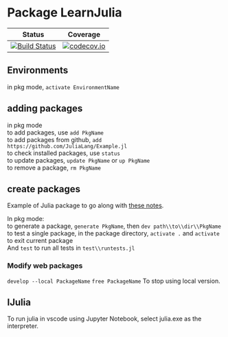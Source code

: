 # Package LearnJulia

| Status | Coverage |
| :----: | :----: |
| [![Build Status](https://travis-ci.org/tlienart/Ex.jl.svg?branch=master)](https://travis-ci.org/tlienart/Ex.jl) | [![codecov.io](http://codecov.io/github/tlienart/Ex.jl/coverage.svg?branch=master)](http://codecov.io/github/tlienart/Ex.jl?branch=master) |

## Environments
in pkg mode, `activate EnvironmentName`
## adding packages
in pkg mode \
to add packages, use `add PkgName`\
to add packages from github, `add https://github.com/JuliaLang/Example.jl`\
to check installed packages, use `status`\
to update packages, `update PkgName` or `up PkgName`\
to remove a package, `rm PkgName`



## create packages
Example of Julia package to go along with [these notes](https://tlienart.github.io/pub/julia/dev-pkg.html).

In pkg mode:\
to generate a package, `generate PkgName`, then `dev path\\to\\dir\\PkgName`\
to test a single package, in the package directory, `activate .`
and `activate` to exit current package\
And `test` to run all tests in `test\\runtests.jl`

### Modify web packages
`develop --local PackageName`
`free PackageName` To stop using local version.

## IJulia
To run julia in vscode using Jupyter Notebook, select julia.exe as the interpreter.
